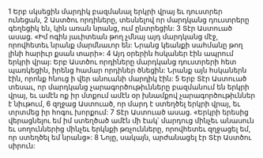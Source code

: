 1 Երբ սկսեցին մարդիկ բազմանալ երկրի վրայ եւ դուստրեր ունեցան, 2 Աստծու որդիները, տեսնելով որ մարդկանց դուստրերը գեղեցիկ են, կին առան նրանց, ում ընտրեցին: 3 Տէր Աստուած ասաց. «Իմ ոգին յաւիտեան թող չմնայ այդ մարդկանց մէջ, որովհետեւ նրանք մարմնաւոր են: Նրանց կեանքի սահմանը թող լինի հարիւր քսան տարի»: 4 Այդ օրերին հսկաներ էին ապրում երկրի վրայ: Երբ Աստծու որդիները մարդկանց դուստրերի հետ պառկեցին, իրենց համար որդիներ ծնեցին: Նրանք այն հսկաներն էին, որոնք հնուց ի վեր անուանի մարդիկ էին: 5 Երբ Տէր Աստուած տեսաւ, որ մարդկանց չարագործութիւնները բազմանում են երկրի վրայ, եւ ամէն ոք իր մտքում ամէն օր խնամքով չարագործութիւններ է նիւթում, 6 զղջաց Աստուած, որ մարդ է ստեղծել երկրի վրայ, եւ տրտմեց իր հոգու խորքում: 7 Տէր Աստուած ասաց. «Երկրի երեսից վերացնելու եմ իմ ստեղծած ամէն մի էակ՝ մարդուց մինչեւ անասուն եւ սողուններից մինչեւ երկնքի թռչունները, որովհետեւ զղջացել եմ, որ ստեղծել եմ նրանց»: 8 Նոյը, սակայն, արժանացել էր Տէր Աստծու սիրուն:
